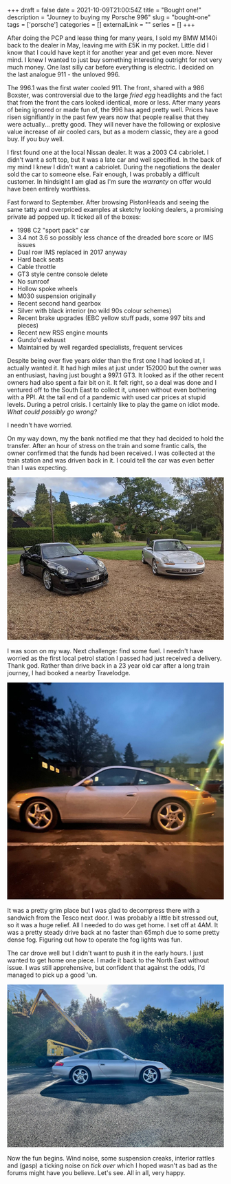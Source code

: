 +++ 
draft = false
date = 2021-10-09T21:00:54Z
title = "Bought one!"
description = "Journey to buying my Porsche 996"
slug = "bought-one" 
tags = ['porsche']
categories = []
externalLink = ""
series = []
+++

After doing the PCP and lease thing for many years, I sold my BMW M140i back to the dealer in May, leaving me with £5K in my pocket. Little did I know that I could have kept it for another year and get even more. Never mind. I knew I wanted to just buy something interesting outright for not very much money. One last silly car before everything is electric. I decided on the last analogue 911 - the unloved 996.

The 996.1 was the first water cooled 911. The front, shared with a 986 Boxster, was controversial due to the large _fried egg_ headlights and the fact that from the front the cars looked identical, more or less. After many years of being ignored or made fun of, the 996 has aged pretty well. Prices have risen signifiantly in the past few years now that people realise that they were actually... pretty good. They will never have the following or explosive value increase of air cooled cars, but as a modern classic, they are a good buy. If you buy well.

I first found one at the local Nissan dealer. It was a 2003 C4 cabriolet. I didn't want a soft top, but it was a late car and well specified. In the back of my mind I knew I didn't want a cabriolet. During the negotiations the dealer sold the car to someone else. Fair enough, I was probably a difficult customer. In hindsight I am glad as I'm sure the _warranty_ on offer would have been entirely worthless.

Fast forward to September. After browsing PistonHeads and seeing the same tatty and overpriced examples at sketchy looking dealers, a promising private ad popped up. It ticked all of the boxes:

- 1998 C2 "sport pack" car
- 3.4 not 3.6 so possibly less chance of the dreaded bore score or IMS issues
- Dual row IMS replaced in 2017 anyway
- Hard back seats
- Cable throttle
- GT3 style centre console delete
- No sunroof
- Hollow spoke wheels
- M030 suspension originally
- Recent second hand gearbox
- Silver with black interior (no wild 90s colour schemes)
- Recent brake upgrades (EBC yellow stuff pads, some 997 bits and pieces)
- Recent new RSS engine mounts
- Gundo'd exhaust
- Maintained by well regarded specialists, frequent services

Despite being over five years older than the first one I had looked at, I actually wanted it. It had high miles at just under 152000 but the owner was an enthusiast, having just bought a 997.1 GT3. It looked as if the other recent owners had also spent a fair bit on it. It felt right, so a deal was done and I ventured off to the South East to collect it, unseen without even bothering with a PPI. At the tail end of a pandemic with used car prices at stupid levels. During a petrol crisis. I certainly like to play the game on idiot mode. _What could possibly go wrong?_

I needn't have worried.

On my way down, my the bank notified me that they had decided to hold the transfer. After an hour of stress on the train and some frantic calls, the owner confirmed that the funds had been received. I was collected at the train station and was driven back in it. I could tell the car was even better than I was expecting.

![Photo credit: @moonmilesgt3 on Instagram](new-to-me.jpg)

I was soon on my way. Next challenge: find some fuel. I needn't have worried as the first local petrol station I passed had just received a delivery. Thank god. Rather than drive back in a 23 year old car after a long train journey, I had booked a nearby Travelodge. 

![Travelodge](tl.jpg)

It was a pretty grim place but I was glad to decompress there with a sandwich from the Tesco next door. I was probably a little bit stressed out, so it was a huge relief. All I needed to do was get home. I set off at 4AM. It was a pretty steady drive back at no faster than 65mph due to some pretty dense fog. Figuring out how to operate the fog lights was fun.

The car drove well but I didn't want to push it in the early hours. I just wanted to get home one piece. I made it back to the North East without issue. I was still apprehensive, but confident that against the odds, I'd managed to pick up a good 'un.

![Stop at the Silverlink](back.jpg)

Now the fun begins. Wind noise, some suspension creaks, interior rattles and (gasp) a ticking noise on _tick over_ which I hoped wasn't as bad as the forums might have you believe. Let's see. All in all, very happy.